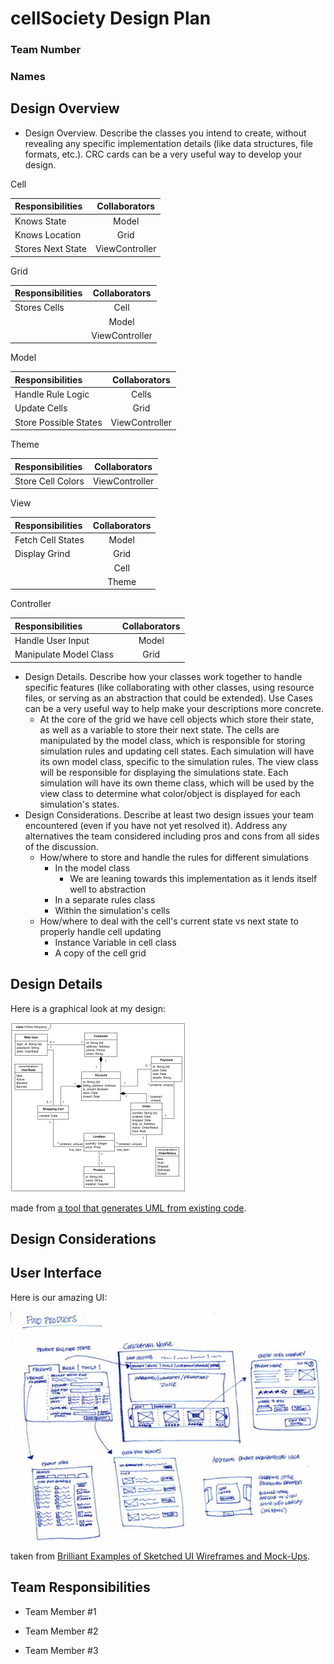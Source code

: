 # cellSociety Design Plan
### Team Number
### Names


## Design Overview

 * Design Overview. Describe the classes you intend to create, without revealing any specific implementation details 
 (like data structures, file formats, etc.). CRC cards can be a very useful way to develop your design.
  
Cell


| Responsibilities      | Collaborators    |
| :------------- | :----------: |
|  Knows State   | Model   |
| Knows Location   | Grid |
| Stores Next State   | ViewController |

Grid


| Responsibilities      | Collaborators    |
| :------------- | :----------: |
|  Stores Cells | Cell |
|   | Model |
|   | ViewController |

Model


| Responsibilities      | Collaborators    |
| :------------- | :----------: |
|  Handle Rule Logic | Cells   |
| Update Cells   | Grid |
| Store Possible States   | ViewController |

Theme


| Responsibilities      | Collaborators    |
| :------------- | :----------: |
|  Store Cell Colors | ViewController  |


View


| Responsibilities      | Collaborators    |
| :------------- | :----------: |
|  Fetch Cell States | Model  |
| Display Grind  | Grid |
| | Cell |
|   | Theme |

Controller


| Responsibilities      | Collaborators    |
| :------------- | :----------: |
|  Handle User Input | Model  |
| Manipulate Model Class | Grid |

 * Design Details. Describe how your classes work together to handle specific features (like collaborating 
 with other classes, using resource files, or serving as an abstraction that could be extended). 
 Use Cases can be a very useful way to help make your descriptions more concrete.
    * At the core of the grid we have cell objects which store their state, as well as a variable to 
    store their next state. The cells are manipulated by the model class, which is responsible for 
    storing simulation rules and updating cell states. Each simulation will have its own model class,
    specific to the simulation rules. The view class will be responsible for displaying the simulations state.
    Each simulation will have its own theme class, which will be used by the view class to determine what
    color/object is displayed for each simulation's states. 
 * Design Considerations. Describe at least two design issues your team encountered (even if you have 
 not yet resolved it). Address any alternatives the team considered including pros and cons from all sides of the discussion.
    * How/where to store and handle the rules for different simulations
        * In the model class
            * We are leaning towards this implementation as it lends itself well to abstraction
        * In a separate rules class
        * Within the simulation's cells
    * How/where to deal with the cell's current state vs next state to properly handle cell updating
       * Instance Variable in cell class
       * A copy of the cell grid

## Design Details

Here is a graphical look at my design:

![This is cool, too bad you can't see it](online-shopping-uml-example.png "An initial UI")

made from [a tool that generates UML from existing code](http://staruml.io/).


## Design Considerations


## User Interface

Here is our amazing UI:

![This is cool, too bad you can't see it](29-sketched-ui-wireframe.jpg "An alternate design")

taken from [Brilliant Examples of Sketched UI Wireframes and Mock-Ups](https://onextrapixel.com/40-brilliant-examples-of-sketched-ui-wireframes-and-mock-ups/).


## Team Responsibilities

 * Team Member #1

 * Team Member #2

 * Team Member #3
